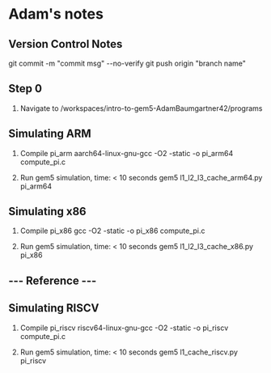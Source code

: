 # Adam's notes

## Version Control Notes

git commit -m "commit msg" --no-verify
git push origin "branch name"

## Step 0

1. Navigate to /workspaces/intro-to-gem5-AdamBaumgartner42/programs

## Simulating ARM

1. Compile pi_arm
aarch64-linux-gnu-gcc -O2 -static -o pi_arm64 compute_pi.c

2. Run gem5 simulation, time: < 10 seconds
gem5 l1_l2_l3_cache_arm64.py pi_arm64

## Simulating x86

1. Compile pi_x86
gcc -O2 -static -o pi_x86 compute_pi.c

2. Run gem5 simulation, time: < 10 seconds
gem5 l1_l2_l3_cache_x86.py pi_x86

## --- Reference ---

## Simulating RISCV

1. Compile pi_riscv
riscv64-linux-gnu-gcc -O2 -static -o pi_riscv compute_pi.c

2. Run gem5 simulation, time: < 10 seconds
gem5 l1_cache_riscv.py pi_riscv
